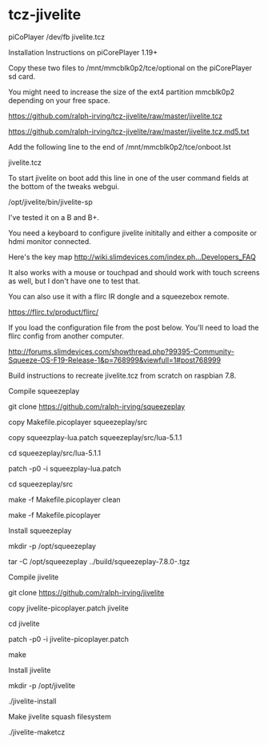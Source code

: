# tcz-jivelite
piCoPlayer /dev/fb jivelite.tcz

Installation Instructions on piCorePlayer 1.19+

Copy these two files to /mnt/mmcblk0p2/tce/optional on the piCorePlayer sd card.

You might need to increase the size of the ext4 partition mmcblk0p2 depending on your free space.

https://github.com/ralph-irving/tcz-jivelite/raw/master/jivelite.tcz

https://github.com/ralph-irving/tcz-jivelite/raw/master/jivelite.tcz.md5.txt


Add the following line to the end of /mnt/mmcblk0p2/tce/onboot.lst

jivelite.tcz


To start jivelite on boot add this line in one of the user command fields at the bottom of the tweaks webgui.

/opt/jivelite/bin/jivelite-sp


I've tested it on a B and B+.

You need a keyboard to configure jivelite inititally and either a composite or hdmi monitor connected.

Here's the key map http://wiki.slimdevices.com/index.ph...Developers_FAQ

It also works with a mouse or touchpad and should work with touch screens as well, but I don't have one to test that.

You can also use it with a flirc IR dongle and a squeezebox remote.

https://flirc.tv/product/flirc/

If you load the configuration file from the post below.  You'll need to load the flirc config from another computer.

http://forums.slimdevices.com/showthread.php?99395-Community-Squeeze-OS-F19-Release-1&p=768999&viewfull=1#post768999



Build instructions to recreate jivelite.tcz from scratch on raspbian 7.8.

Compile squeezeplay

git clone https://github.com/ralph-irving/squeezeplay

copy Makefile.picoplayer squeezeplay/src

copy squeezplay-lua.patch squeezeplay/src/lua-5.1.1

cd squeezeplay/src/lua-5.1.1

patch -p0 -i squeezplay-lua.patch

cd squeezeplay/src

make -f Makefile.picoplayer clean

make -f Makefile.picoplayer


Install squeezeplay

mkdir -p /opt/squeezeplay

tar -C /opt/squeezeplay ../build/squeezeplay-7.8.0-.tgz


Compile jivelite

git clone https://github.com/ralph-irving/jivelite

copy jivelite-picoplayer.patch jivelite

cd jivelite

patch -p0 -i jivelite-picoplayer.patch

make


Install jivelite

mkdir -p /opt/jivelite

./jivelite-install

Make jivelite squash filesystem

./jivelite-maketcz

